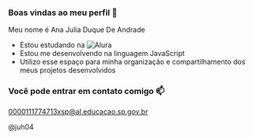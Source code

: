 ### Boas vindas ao meu perfil 💙

Meu nome é Ana Julia Duque De Andrade 

- Estou estudando na  ![Alura](https://www.alura.com.br)
- Estou me desenvolvendo na linguagem JavaScript
- Utilizo esse espaço para minha organização e compartilhamento dos meus projetos desenvolvidos

### Você pode entrar em contato comigo 📫

0000111774713xsp@al.educacao.sp.gov.br

@juh04
